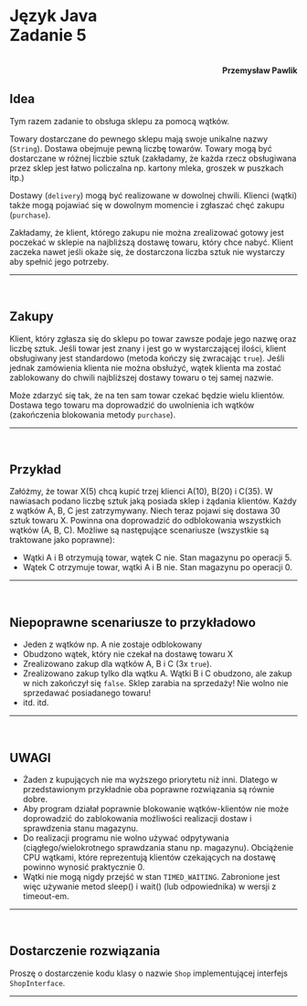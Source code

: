 # **Język Java** <br/> **Zadanie 5**
<br>
<div style="text-align: right"><b>Przemysław Pawlik</b></div>

## **Idea**
Tym razem zadanie to obsługa sklepu za pomocą wątków.

Towary dostarczane do pewnego sklepu mają swoje unikalne nazwy (`String`). Dostawa obejmuje pewną liczbę towarów. Towary mogą być dostarczane w różnej liczbie sztuk (zakładamy, że każda rzecz obsługiwana przez sklep jest łatwo policzalna np. kartony mleka, groszek w puszkach itp.)

Dostawy (`delivery`) mogą być realizowane w dowolnej chwili. Klienci (wątki) także mogą pojawiać się w dowolnym momencie i zgłaszać chęć zakupu (`purchase`).

Zakładamy, że klient, którego zakupu nie można zrealizować gotowy jest poczekać w sklepie na najbliższą dostawę towaru, który chce nabyć. Klient zaczeka nawet jeśli okaże się, że dostarczona liczba sztuk nie wystarczy aby spełnić jego potrzeby.

----------
<br>

## **Zakupy**
Klient, który zgłasza się do sklepu po towar zawsze podaje jego nazwę oraz liczbę sztuk. Jeśli towar jest znany i jest go w wystarczającej ilości, klient obsługiwany jest standardowo (metoda kończy się zwracając `true`). Jeśli jednak zamówienia klienta nie można obsłużyć, wątek klienta ma zostać zablokowany do chwili najbliższej dostawy towaru o tej samej nazwie.

Może zdarzyć się tak, że na ten sam towar czekać będzie wielu klientów. Dostawa tego towaru ma doprowadzić do uwolnienia ich wątków (zakończenia blokowania metody `purchase`).

----------
<br>

## **Przykład**
Załóżmy, że towar X(5) chcą kupić trzej klienci A(10), B(20) i C(35). W nawiasach podano liczbę sztuk jaką posiada sklep i żądania klientów. Każdy z wątków A, B, C jest zatrzymywany. Niech teraz pojawi się dostawa 30 sztuk towaru X. Powinna ona doprowadzić do odblokowania wszystkich wątków (A, B, C). Możliwe są następujące scenariusze (wszystkie są traktowane jako poprawne):

- Wątki A i B otrzymują towar, wątek C nie. Stan magazynu po operacji 5.
- Wątek C otrzymuje towar, wątki A i B nie. Stan magazynu po operacji 0.

----------
<br>

## **Niepoprawne scenariusze to przykładowo**
- Jeden z wątków np. A nie zostaje odblokowany
- Obudzono wątek, który nie czekał na dostawę towaru X
- Zrealizowano zakup dla wątków A, B i C (3x `true`).
- Zrealizowano zakup tylko dla wątku A. Wątki B i C obudzono, ale zakup w nich zakończył się `false`. Sklep zarabia na sprzedaży! Nie wolno nie sprzedawać posiadanego towaru!
- itd. itd.

----------
<br>

## **UWAGI**
- Żaden z kupujących nie ma wyższego priorytetu niż inni. Dlatego w przedstawionym przykładnie oba poprawne rozwiązania są równie dobre.
- Aby program działał poprawnie blokowanie wątków-klientów nie może doprowadzić do zablokowania możliwości realizacji dostaw i sprawdzenia stanu magazynu.
- Do realizacji programu nie wolno używać odpytywania (ciągłego/wielokrotnego sprawdzania stanu np. magazynu). Obciążenie CPU wątkami, które reprezentują klientów czekających na dostawę powinno wynosić praktycznie 0.
- Wątki nie mogą nigdy przejść w stan `TIMED_WAITING`. Zabronione jest więc używanie metod sleep() i wait() (lub odpowiednika) w wersji z timeout-em.

----------
<br>

## **Dostarczenie rozwiązania**
Proszę o dostarczenie kodu klasy o nazwie `Shop` implementującej interfejs `ShopInterface`.

----------
<br>
